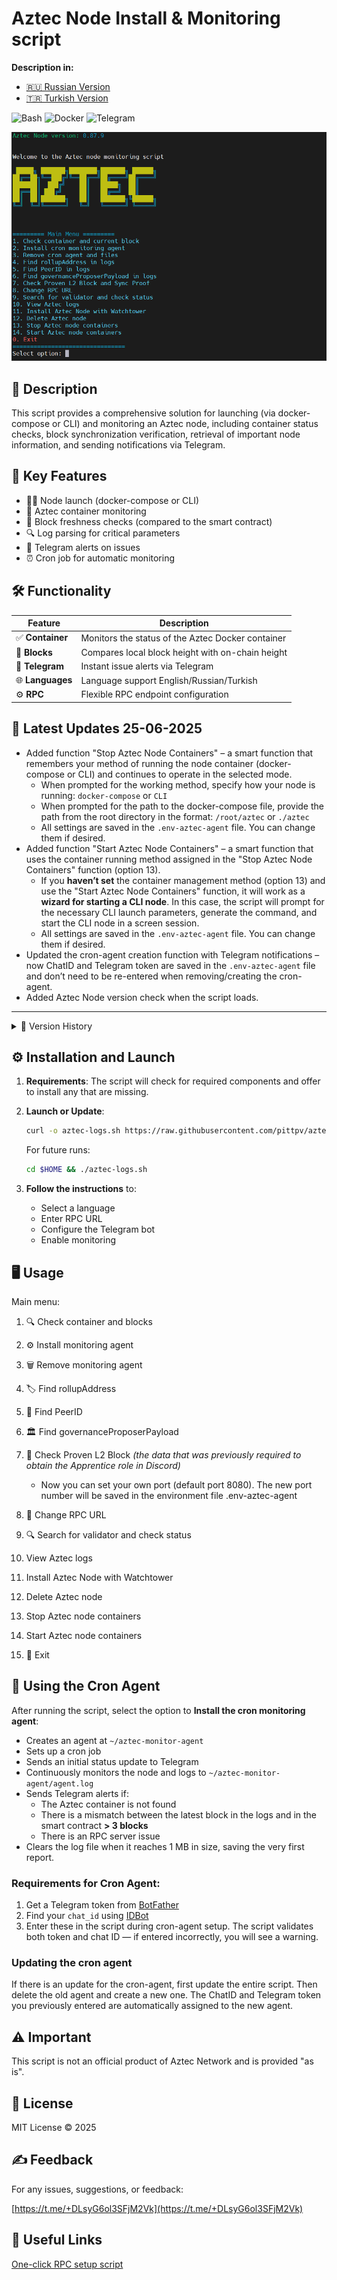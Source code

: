 # Aztec Node Install & Monitoring script

**Description in:**
- [🇷🇺 Russian Version](https://github.com/pittpv/aztec-monitoring-script/blob/main/ "Русская версия описания")
- [🇹🇷 Turkish Version](https://github.com/pittpv/aztec-monitoring-script/blob/main/tr/ "Turkish version of description")

![Bash](https://img.shields.io/badge/Bash-5.2-blue)
![Docker](https://img.shields.io/badge/Docker-20.10+-blue)
![Telegram](https://img.shields.io/badge/Telegram-API-blue)

![Main Screen](https://raw.githubusercontent.com/pittpv/aztec-monitoring-script/main/other/img-en-2025-05-25-05-44-01.png)

## 📝 Description

This script provides a comprehensive solution for launching (via docker-compose or CLI) and monitoring an Aztec node, including container status checks, block synchronization verification, retrieval of important node information, and sending notifications via Telegram.

## 🌟 Key Features

* 🏃🏻‍ Node launch (docker-compose or CLI)
* 🐳 Aztec container monitoring
* 🔗 Block freshness checks (compared to the smart contract)
* 🔍 Log parsing for critical parameters
* 📨 Telegram alerts on issues
* ⏰ Cron job for automatic monitoring

## 🛠️ Functionality

| Feature          | Description                                       |
| ---------------- | ------------------------------------------------- |
| ✅ **Container**  | Monitors the status of the Aztec Docker container |
| 🔄 **Blocks**    | Compares local block height with on-chain height  |
| 🤖 **Telegram**  | Instant issue alerts via Telegram                 |
| 🌐 **Languages** | Language support English/Russian/Turkish                  |
| ⚙️ **RPC**       | Flexible RPC endpoint configuration               |

## 📌 Latest Updates 25-06-2025  
- Added function "Stop Aztec Node Containers" – a smart function that remembers your method of running the node container (docker-compose or CLI) and continues to operate in the selected mode.
  - When prompted for the working method, specify how your node is running: `docker-compose` or `CLI`
  - When prompted for the path to the docker-compose file, provide the path from the root directory in the format: `/root/aztec` or `./aztec`
  - All settings are saved in the `.env-aztec-agent` file. You can change them if desired.
- Added function "Start Aztec Node Containers" – a smart function that uses the container running method assigned in the "Stop Aztec Node Containers" function (option 13).
  - If you **haven’t set** the container management method (option 13) and use the "Start Aztec Node Containers" function, it will work as a **wizard for starting a CLI node**. In this case, the script will prompt for the necessary CLI launch parameters, generate the command, and start the CLI node in a screen session.
  - All settings are saved in the `.env-aztec-agent` file. You can change them if desired.
- Updated the cron-agent creation function with Telegram notifications – now ChatID and Telegram token are saved in the `.env-aztec-agent` file and don’t need to be re-entered when removing/creating the cron-agent.
- Added Aztec Node version check when the script loads.

---

<details>
<summary>📅 Version History</summary>

### 22-06-2025  
- View Aztec logs function – updated to show the last 500 lines with auto-refresh.  
- Check container and current block function - improved log reading and memory issue prevention
- Enhanced dependency check & installation for required script tools. 

### 06-06-2025

- Full localization, including the script and Telegram notifications, into three languages. Turkish language has been added.
- Added a function for installing the Aztec node with Docker and **Watchtower**. Watchtower is configured to automatically update the node container while preserving the configuration.
  - Installation of dependencies
  - Check for Docker and Docker Compose, and install them if necessary
  - Checking default port availability with the option to change ports if needed.
  - Installation of the latest node binary
  - Automatic creation of `.env` and `docker-compose` files
  - Opening ports in UFW
  - Starting the node and displaying the initial logs
- Added function to delete Aztec node 

### 05-06-2025
- Update for Watchtower compatibility

### 04-06-2025
- Improved block number search mechanism (Option 1 and cron agent) in debug-level logs. Supports debug, info (and likely all other) log levels. Maximally accurate search results.
- Enhanced block validation error handling
- Added a new option – View node logs directly from the script (Ctrl+C to exit logs)
- Added block number output from logs when executing Option 1.
- Added script version control. If there are updates, the script will notify you about it.
- Minor improvements 

### 02-06-2025
- Updated log reading filter values for better compatibility with different versions of the Aztec node
- Added logging for RPC/cast errors
- Added script version logging

### 01-06-2025
- Improved compatibility. The script now works with both Docker-based and CLI Aztec nodes
- Added support for the new log format "block NNNN"
- Automatic check and installation of the `bc` utility for calculations in option 9
- Removal of ANSI codes before analysis for more reliable data parsing
- Fixed issue with PeerID detection in logs
- Optimized handling of block hex values
- Improved Telegram notification system


### 30-05-2025
- Added validator check function. Analyzes all validators, shows information for specific ones, displays full list.
- Aztec node custom port setup for proof generation option. This is necessary if you changed the node port during installation.

### 29-05-2025
- Log file cleanup when reaching 1 MB, initial report is preserved.
</details>

## ⚙️ Installation and Launch

1. **Requirements**:
   The script will check for required components and offer to install any that are missing.

2. **Launch or Update**:

   ```bash
   curl -o aztec-logs.sh https://raw.githubusercontent.com/pittpv/aztec-monitoring-script/main/aztec-logs.sh && chmod +x aztec-logs.sh && ./aztec-logs.sh
   ```

   For future runs:

   ```bash
   cd $HOME && ./aztec-logs.sh
   ```

3. **Follow the instructions** to:

   * Select a language
   * Enter RPC URL
   * Configure the Telegram bot
   * Enable monitoring

## 🖥️ Usage

Main menu:

1. 🔍 Check container and blocks
2. ⚙️ Install monitoring agent
3. 🗑️ Remove monitoring agent
4. 🏷️ Find rollupAddress
5. 👥 Find PeerID
6. 🏛️ Find governanceProposerPayload
7. 🔗 Check Proven L2 Block *(the data that was previously required to obtain the Apprentice role in Discord)*
   - Now you can set your own port (default port 8080). The new port number will be saved in the environment file .env-aztec-agent
8. 🔌 Change RPC URL
9. 🔍 Search for validator and check status
10. View Aztec logs
11. Install Aztec Node with Watchtower
12. Delete Aztec node
13. Stop Aztec node containers
14. Start Aztec node containers

0. 🚪 Exit

## 🚀 Using the Cron Agent

After running the script, select the option to **Install the cron monitoring agent**:

- Creates an agent at `~/aztec-monitor-agent`
- Sets up a cron job
- Sends an initial status update to Telegram
- Continuously monitors the node and logs to `~/aztec-monitor-agent/agent.log`
- Sends Telegram alerts if:
   - The Aztec container is not found
   - There is a mismatch between the latest block in the logs and in the smart contract **> 3 blocks**
   - There is an RPC server issue
- Clears the log file when it reaches 1 MB in size, saving the very first report.

### Requirements for Cron Agent:

1. Get a Telegram token from [BotFather](https://t.me/BotFather)
2. Find your `chat_id` using [IDBot](https://t.me/myidbot)
3. Enter these in the script during cron-agent setup.
   The script validates both token and chat ID — if entered incorrectly, you will see a warning.

### Updating the cron agent

If there is an update for the cron-agent, first update the entire script. Then delete the old agent and create a new one. The ChatID and Telegram token you previously entered are automatically assigned to the new agent.

## ⚠️ Important

This script is not an official product of Aztec Network and is provided "as is".

## 📜 License

MIT License © 2025

## ✍️ Feedback

For any issues, suggestions, or feedback:

[https://t.me/+DLsyG6ol3SFjM2Vk](https://t.me/+DLsyG6ol3SFjM2Vk)

## 🔗 Useful Links

[One-click RPC setup script](https://github.com/pittpv/sepolia-auto-install "Quickly set up a Sepolia node for RPC")
